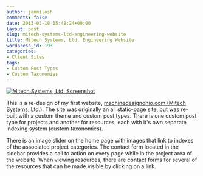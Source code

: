 ```yaml
---
author: janmilosh
comments: false
date: 2013-03-18 15:48:24+00:00
layout: post
slug: mitech-systems-ltd-engineering-website
title: Mitech Systems, Ltd. Engineering Website
wordpress_id: 193
categories:
- Client Sites
tags:
- Custom Post Types
- Custom Taxonomies
---
```


[![Mitech Systems, Ltd. Screenshot](http://janmilosh.com/wp-content/uploads/2013/03/machinedesignohio-screenshot.png)](http://machinedesignohio.com)

This is a re-design of my first website, [machinedesignohio.com (Mitech Systems, Ltd.)](http://machinedesignohio.com). The site was originally an all static-page site, but was re-built with a custom theme and custom post types. There is one custom post type for projects and another for resources, each with it's own separate indexing system (custom taxonomies).

There is an image slider on the home page with images that link to indexes of the associated project categories. The contact form located in the sidebar provides a call to action on every page while in the project area of the website. When viewing resources, there are contact forms for several of the resources that can be made visible by clicking on a link.
